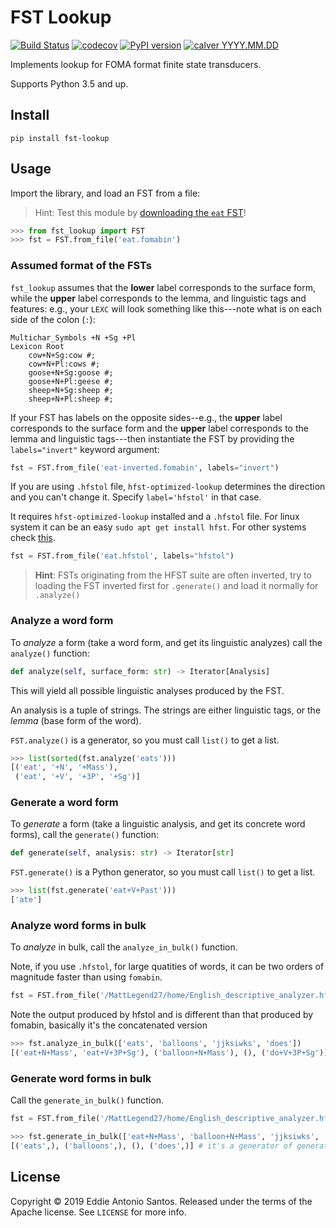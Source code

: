 FST Lookup
==========

[![Build Status](https://travis-ci.org/eddieantonio/fst-lookup.svg?branch=master)](https://travis-ci.org/eddieantonio/fst-lookup)
[![codecov](https://codecov.io/gh/eddieantonio/fst-lookup/branch/master/graph/badge.svg)](https://codecov.io/gh/eddieantonio/fst-lookup)
[![PyPI version](https://img.shields.io/pypi/v/fst-lookup.svg)](https://pypi.org/project/fst-lookup/)
[![calver YYYY.MM.DD](https://img.shields.io/badge/calver-YYYY.MM.DD-22bfda.svg)](http://calver.org/)

Implements lookup for FOMA format finite state transducers.

Supports Python 3.5 and up.

Install
-------

    pip install fst-lookup

Usage
-----

Import the library, and load an FST from a file:

> Hint: Test this module by [downloading the `eat` FST](https://github.com/eddieantonio/fst-lookup/raw/master/tests/data/eat.fomabin)!

```python
>>> from fst_lookup import FST
>>> fst = FST.from_file('eat.fomabin')

```

### Assumed format of the FSTs

`fst_lookup` assumes that the **lower** label corresponds to the surface
form, while the **upper** label corresponds to the lemma, and linguistic
tags and features: e.g., your `LEXC` will look something like
this---note what is on each side of the colon (`:`):

```lexc
Multichar_Symbols +N +Sg +Pl
Lexicon Root
    cow+N+Sg:cow #;
    cow+N+Pl:cows #;
    goose+N+Sg:goose #;
    goose+N+Pl:geese #;
    sheep+N+Sg:sheep #;
    sheep+N+Pl:sheep #;
```

If your FST has labels on the opposite sides--e.g., the **upper** label
corresponds to the surface form and the **upper** label corresponds to
the lemma and linguistic tags---then instantiate the FST by providing
the `labels="invert"` keyword argument:

```python
fst = FST.from_file('eat-inverted.fomabin', labels="invert")
```

If you are using `.hfstol` file, `hfst-optimized-lookup` determines the direction and you can't change it. Specify `label='hfstol'` in that case.

It requires `hfst-optimized-lookup` installed and a `.hfstol` file. For linux system it can be an easy `sudo apt get install hfst`. For other systems check [this](https://github.com/hfst/hfst#installation).


```python
fst = FST.from_file('eat.hfstol', labels="hfstol")
```

> **Hint**: FSTs originating from the HFST suite are often inverted, 
> try to loading the FST inverted first for `.generate()` and load it normally for `.analyze()`


### Analyze a word form

To _analyze_ a form (take a word form, and get its linguistic analyzes)
call the `analyze()` function:

```python
def analyze(self, surface_form: str) -> Iterator[Analysis]
```

This will yield all possible linguistic analyses produced by the FST.

An analysis is a tuple of strings. The strings are either linguistic
tags, or the _lemma_ (base form of the word).

`FST.analyze()` is a generator, so you must call `list()` to get a list.

```python
>>> list(sorted(fst.analyze('eats')))
[('eat', '+N', '+Mass'),
 ('eat', '+V', '+3P', '+Sg')]
```

### Generate a word form

To _generate_ a form (take a linguistic analysis, and get its concrete
word forms), call the `generate()` function:

```python
def generate(self, analysis: str) -> Iterator[str]
```

`FST.generate()` is a Python generator, so you must call `list()` to get
a list.

```python
>>> list(fst.generate('eat+V+Past')))
['ate']
```

### Analyze word forms in bulk

To _analyze_ in bulk, call the `analyze_in_bulk()` function. 

Note, if you use `.hfstol`, for large quatities of words, it can be two orders of magnitude faster than using `fomabin`.

```python
fst = FST.from_file('/MattLegend27/home/English_descriptive_analyzer.hfstol', labels='hfstol')
```

Note the output produced by hfstol and is different than that produced by fomabin, basically it's the concatenated version

```python
>>> fst.analyze_in_bulk(['eats', 'balloons', 'jjksiwks', 'does']) 
[('eat+N+Mass', 'eat+V+3P+Sg'), ('balloon+N+Mass'), (), ('do+V+3P+Sg')] # it's a generator of generator, expanded for simplicity here
```

### Generate word forms in bulk

Call the `generate_in_bulk()` function.

```python
fst = FST.from_file('/MattLegend27/home/English_descriptive_analyzer.hfstol', labels='hfstol')
```

```python
>>> fst.generate_in_bulk(['eat+N+Mass', 'balloon+N+Mass', 'jjksiwks', 'do+V+3P+Sg'])
[('eats',), ('balloons',), (), ('does',)] # it's a generator of generator, expanded for simplicity here
```


License
-------

Copyright © 2019 Eddie Antonio Santos. Released under the terms of the
Apache license. See `LICENSE` for more info.
